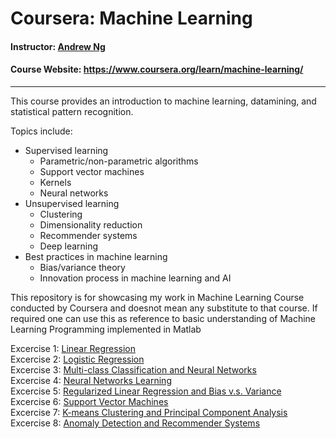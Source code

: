 # Coursera: Machine Learning
#### **Instructor**: [Andrew Ng](https://www.coursera.org/instructor/andrewng)
#### **Course Website**: https://www.coursera.org/learn/machine-learning/
-----------------------
This course provides an introduction to machine learning, datamining, and statistical pattern recognition.

Topics include:
* Supervised learning
  * Parametric/non-parametric algorithms
  * Support vector machines
  * Kernels
  * Neural networks
* Unsupervised learning
  * Clustering
  * Dimensionality reduction
  * Recommender systems
  * Deep learning
* Best practices in machine learning
  * Bias/variance theory
  * Innovation process in machine learning and AI

This repository is for showcasing my work in Machine Learning Course conducted by Coursera and doesnot mean any substitute to that course. If required one can use this as reference to basic understanding of Machine Learning Programming implemented in Matlab

Excercise 1: [Linear Regression](https://github.com/sanket1012/Coursera-Machine-Learning/tree/master/Excercise%201-%20Linear%20Regression)  
Excercise 2: [Logistic Regression](https://github.com/sanket1012/Coursera-Machine-Learning/tree/master/Excercise%202-%20Logistic%20Regression)  
Excercise 3: [Multi-class Classification and Neural Networks](https://github.com/sanket1012/Coursera-Machine-Learning/tree/master/Excercise%203-%20Multi-class%20Classification%20and%20Neural%20Networks)  
Excercise 4: [Neural Networks Learning](https://github.com/sanket1012/Coursera-Machine-Learning/tree/master/Excercise%204-%20Neural%20Networks%20Learning)  
Excercise 5: [Regularized Linear Regression and Bias v.s. Variance](https://github.com/sanket1012/Coursera-Machine-Learning/tree/master/Excercise%205-%20Regularized%20Linear%20Regression%20and%20Bias%20v.s.%20Variance)  
Excercise 6: [Support Vector Machines](https://github.com/sanket1012/Coursera-Machine-Learning/tree/master/Excercise%206-%20Support%20Vector%20Machines)  
Excercise 7: [K-means Clustering and Principal Component Analysis](https://github.com/sanket1012/Coursera-Machine-Learning/tree/master/Excercise%207-%20K-means%20Clustering%20and%20Principal%20Component%20Analysis)  
Excercise 8: [Anomaly Detection and Recommender Systems](https://github.com/sanket1012/Coursera-Machine-Learning/tree/master/Excercise%208-%20Anomaly%20Detection%20and%20Recommender%20Systems)  

